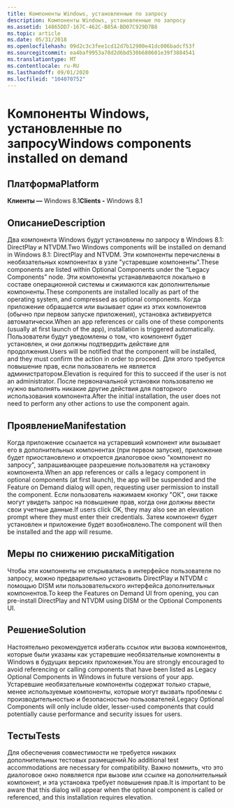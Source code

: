 ```yaml
---
title: Компоненты Windows, установленные по запросу
description: Компоненты Windows, установленные по запросу
ms.assetid: 14865DD7-167C-462C-B85A-BD07C929D7B8
ms.topic: article
ms.date: 05/31/2018
ms.openlocfilehash: 09d2c3c3fee1cd12d7b12900e41dc006badcf53f
ms.sourcegitcommit: ea4baf9953a78d2d6bd530b680601e39f3884541
ms.translationtype: MT
ms.contentlocale: ru-RU
ms.lasthandoff: 09/01/2020
ms.locfileid: "104070752"
---
```

# <a name="windows-components-installed-on-demand"></a><span data-ttu-id="e452d-103">Компоненты Windows, установленные по запросу</span><span class="sxs-lookup"><span data-stu-id="e452d-103">Windows components installed on demand</span></span>

## <a name="platform"></a><span data-ttu-id="e452d-104">Платформа</span><span class="sxs-lookup"><span data-stu-id="e452d-104">Platform</span></span>

<span data-ttu-id="e452d-105">**Клиенты —** Windows 8.1</span><span class="sxs-lookup"><span data-stu-id="e452d-105">**Clients -** Windows 8.1</span></span>  







## <a name="description"></a><span data-ttu-id="e452d-106">Описание</span><span class="sxs-lookup"><span data-stu-id="e452d-106">Description</span></span>

<span data-ttu-id="e452d-107">Два компонента Windows будут установлены по запросу в Windows 8.1: DirectPlay и NTVDM.</span><span class="sxs-lookup"><span data-stu-id="e452d-107">Two Windows components will be installed on demand in Windows 8.1: DirectPlay and NTVDM.</span></span> <span data-ttu-id="e452d-108">Эти компоненты перечислены в необязательных компонентах в узле "устаревшие компоненты".</span><span class="sxs-lookup"><span data-stu-id="e452d-108">These components are listed within Optional Components under the “Legacy Components” node.</span></span> <span data-ttu-id="e452d-109">Эти компоненты устанавливаются локально в составе операционной системы и сжимаются как дополнительные компоненты.</span><span class="sxs-lookup"><span data-stu-id="e452d-109">These components are installed locally as part of the operating system, and compressed as optional components.</span></span> <span data-ttu-id="e452d-110">Когда приложение обращается или вызывает один из этих компонентов (обычно при первом запуске приложения), установка активируется автоматически.</span><span class="sxs-lookup"><span data-stu-id="e452d-110">When an app references or calls one of these components (usually at first launch of the app), installation is triggered automatically.</span></span> <span data-ttu-id="e452d-111">Пользователи будут уведомлены о том, что компонент будет установлен, и они должны подтвердить действие для продолжения.</span><span class="sxs-lookup"><span data-stu-id="e452d-111">Users will be notified that the component will be installed, and they must confirm the action in order to proceed.</span></span> <span data-ttu-id="e452d-112">Для этого требуется повышение прав, если пользователь не является администратором.</span><span class="sxs-lookup"><span data-stu-id="e452d-112">Elevation is required for this to succeed if the user is not an administrator.</span></span> <span data-ttu-id="e452d-113">После первоначальной установки пользователю не нужно выполнять никакие другие действия для повторного использования компонента.</span><span class="sxs-lookup"><span data-stu-id="e452d-113">After the initial installation, the user does not need to perform any other actions to use the component again.</span></span>

## <a name="manifestation"></a><span data-ttu-id="e452d-114">Проявление</span><span class="sxs-lookup"><span data-stu-id="e452d-114">Manifestation</span></span>

<span data-ttu-id="e452d-115">Когда приложение ссылается на устаревший компонент или вызывает его в дополнительных компонентах (при первом запуске), приложение будет приостановлено и откроется диалоговое окно "компонент по запросу", запрашивающее разрешение пользователя на установку компонента.</span><span class="sxs-lookup"><span data-stu-id="e452d-115">When an app references or calls a legacy component in optional components (at first launch), the app will be suspended and the Feature on Demand dialog will open, requesting user permission to install the component.</span></span> <span data-ttu-id="e452d-116">Если пользователь нажимаем кнопку "ОК", они также могут увидеть запрос на повышение прав, когда они должны ввести свои учетные данные.</span><span class="sxs-lookup"><span data-stu-id="e452d-116">If users click OK, they may also see an elevation prompt where they must enter their credentials.</span></span> <span data-ttu-id="e452d-117">Затем компонент будет установлен и приложение будет возобновлено.</span><span class="sxs-lookup"><span data-stu-id="e452d-117">The component will then be installed and the app will resume.</span></span>

## <a name="mitigation"></a><span data-ttu-id="e452d-118">Меры по снижению риска</span><span class="sxs-lookup"><span data-stu-id="e452d-118">Mitigation</span></span>

<span data-ttu-id="e452d-119">Чтобы эти компоненты не открывались в интерфейсе пользователя по запросу, можно предварительно установить DirectPlay и NTVDM с помощью DISM или пользовательского интерфейса дополнительных компонентов.</span><span class="sxs-lookup"><span data-stu-id="e452d-119">To keep the Features on Demand UI from opening, you can pre-install DirectPlay and NTVDM using DISM or the Optional Components UI.</span></span>

## <a name="solution"></a><span data-ttu-id="e452d-120">Решение</span><span class="sxs-lookup"><span data-stu-id="e452d-120">Solution</span></span>

<span data-ttu-id="e452d-121">Настоятельно рекомендуется избегать ссылок или вызова компонентов, которые были указаны как устаревшие необязательные компоненты в Windows в будущих версиях приложения.</span><span class="sxs-lookup"><span data-stu-id="e452d-121">You are strongly encouraged to avoid referencing or calling components that have been listed as Legacy Optional Components in Windows in future versions of your app.</span></span> <span data-ttu-id="e452d-122">Устаревшие необязательные компоненты содержат только старые, менее используемые компоненты, которые могут вызвать проблемы с производительностью и безопасностью пользователей.</span><span class="sxs-lookup"><span data-stu-id="e452d-122">Legacy Optional Components will only include older, lesser-used components that could potentially cause performance and security issues for users.</span></span>

## <a name="tests"></a><span data-ttu-id="e452d-123">Тесты</span><span class="sxs-lookup"><span data-stu-id="e452d-123">Tests</span></span>

<span data-ttu-id="e452d-124">Для обеспечения совместимости не требуется никаких дополнительных тестовых размещений.</span><span class="sxs-lookup"><span data-stu-id="e452d-124">No additional test accommodations are necessary for compatibility.</span></span> <span data-ttu-id="e452d-125">Важно помнить, что это диалоговое окно появляется при вызове или ссылке на дополнительный компонент, и эта установка требует повышения прав.</span><span class="sxs-lookup"><span data-stu-id="e452d-125">It is important to be aware that this dialog will appear when the optional component is called or referenced, and this installation requires elevation.</span></span>

 

 




